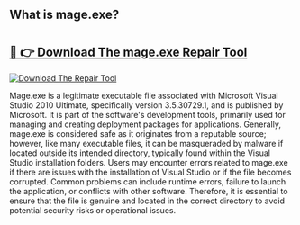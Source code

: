 ## What is mage.exe? 

# <h2><a href="https://exedetect.com/download.php?mage.exe">🔗 👉 Download The mage.exe Repair Tool</a></h2>

[![Download The Repair Tool](https://exedetect.com/download-button.jpg)](https://exedetect.com/download.php?mage.exe)

Mage.exe is a legitimate executable file associated with Microsoft Visual Studio 2010 Ultimate, specifically version 3.5.30729.1, and is published by Microsoft. It is part of the software's development tools, primarily used for managing and creating deployment packages for applications. Generally, mage.exe is considered safe as it originates from a reputable source; however, like many executable files, it can be masqueraded by malware if located outside its intended directory, typically found within the Visual Studio installation folders. Users may encounter errors related to mage.exe if there are issues with the installation of Visual Studio or if the file becomes corrupted. Common problems can include runtime errors, failure to launch the application, or conflicts with other software. Therefore, it is essential to ensure that the file is genuine and located in the correct directory to avoid potential security risks or operational issues.